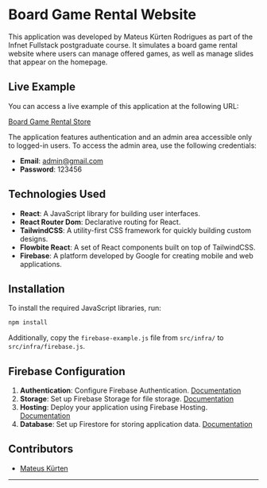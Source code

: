 # Board Game Rental Website

This application was developed by Mateus Kürten Rodrigues as part of the Infnet Fullstack postgraduate course. It simulates a board game rental website where users can manage offered games, as well as manage slides that appear on the homepage.

## Live Example

You can access a live example of this application at the following URL:

[Board Game Rental Store](https://board-game-rental-store.web.app/)

The application features authentication and an admin area accessible only to logged-in users. To access the admin area, use the following credentials:

- **Email**: admin@gmail.com
- **Password**: 123456

## Technologies Used

- **React**: A JavaScript library for building user interfaces.
- **React Router Dom**: Declarative routing for React.
- **TailwindCSS**: A utility-first CSS framework for quickly building custom designs.
- **Flowbite React**: A set of React components built on top of TailwindCSS.
- **Firebase**: A platform developed by Google for creating mobile and web applications.

## Installation

To install the required JavaScript libraries, run:

```bash
npm install
```

Additionally, copy the `firebase-example.js` file from `src/infra/` to `src/infra/firebase.js`.

## Firebase Configuration

1. **Authentication**: Configure Firebase Authentication. [Documentation](https://firebase.google.com/docs/auth)
2. **Storage**: Set up Firebase Storage for file storage. [Documentation](https://firebase.google.com/docs/storage)
3. **Hosting**: Deploy your application using Firebase Hosting. [Documentation](https://firebase.google.com/docs/hosting)
4. **Database**: Set up Firestore for storing application data. [Documentation](https://firebase.google.com/docs/firestore)

## Contributors

- [Mateus Kürten](https://github.com/mateuskurten)

---